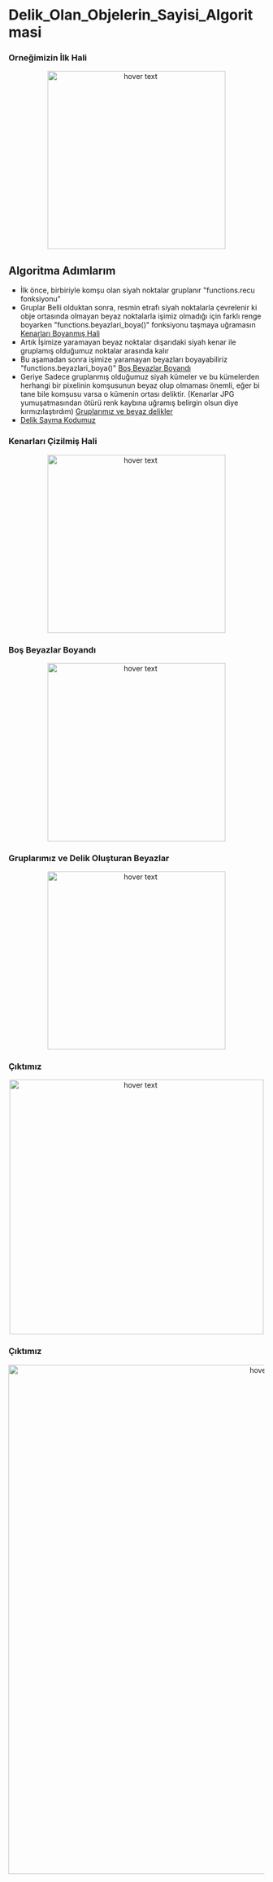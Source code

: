 # Delik_Olan_Objelerin_Sayisi_Algoritmasi

### Orneğimizin İlk Hali
<p align="center" id="id_1">
  <img src="https://user-images.githubusercontent.com/82450697/116828362-e7fd7380-aba6-11eb-8c63-420808ba9e7f.png" width="350" title="hover text">
</p>

## Algoritma Adımlarım

<ul type="square">
  <li>İlk önce, birbiriyle komşu olan siyah noktalar gruplanır "functions.recu fonksiyonu"</li>
  <li>Gruplar Belli olduktan sonra, resmin etrafı siyah noktalarla çevrelenir ki obje ortasında olmayan beyaz noktalarla işimiz olmadığı için farklı renge boyarken "functions.beyazlari_boya()" fonksiyonu taşmaya uğramasın <a href = "#id_2">Kenarları Boyanmış Hali</a></li>
  <li>Artık İşimize yaramayan beyaz noktalar dışarıdaki siyah kenar ile gruplamış olduğumuz noktalar arasında kalır</li>
  <li>Bu aşamadan sonra işimize yaramayan beyazları boyayabiliriz "functions.beyazlari_boya()" <a href = "#id_3">Boş Beyazlar Boyandı</a></li>
  <li>Geriye Sadece gruplanmış olduğumuz siyah kümeler ve bu kümelerden herhangi bir pixelinin komşusunun beyaz olup olmaması önemli, eğer bi tane bile komşusu varsa o kümenin ortası deliktir. (Kenarlar JPG yumuşatmasından ötürü renk kaybına uğramış belirgin olsun diye kırmızılaştırdım) <a href = "#id_4">Gruplarımız ve beyaz delikler</a></li>
  
  <li> <a href = "#id_45">Delik Sayma Kodumuz</a></li>
  
</ul>
 
 <h3 id="id_2"> Kenarları Çizilmiş Hali</h3>
<p align="center">
  <img src="https://user-images.githubusercontent.com/82450697/116828368-f21f7200-aba6-11eb-89ab-032f16751aab.png" width="350" title="hover text">
</p>

 <h3 id="id_3"> Boş Beyazlar Boyandı</h3>
<p align="center">
  <img src="https://user-images.githubusercontent.com/82450697/116828373-fc417080-aba6-11eb-94a1-396ea7b97720.jpg" width="350" title="hover text">
</p>

 <h3 id="id_4"> Gruplarımız ve Delik Oluşturan Beyazlar</h3>
<p align="center" >
  <img src="https://user-images.githubusercontent.com/82450697/116828386-0f544080-aba7-11eb-942b-0c0935af4acd.jpg" width="350" title="hover text">
</p>


 <h3  id="id_45"> Çıktımız </h3>
<p align="center">
  <img src="https://user-images.githubusercontent.com/82450697/116828788-a3bfa280-aba9-11eb-999c-8da08d304f19.PNG" width="500" title="hover text">
</p>


 <h3  id="id_5"> Çıktımız </h3>
<p align="center">
  <img src="https://user-images.githubusercontent.com/82450697/116828392-17ac7b80-aba7-11eb-99de-918577e82927.PNG" width="1000" title="hover text">
</p>


 
